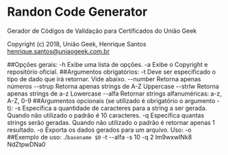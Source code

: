 # Randon Code Generator
Gerador de Códigos de Validação para Certificados do União Geek

Copyright (c) 2018, União Geek, Henrique Santos <henrique.santos@uniaogeek.com.br>

##Opções gerais:
  -h           Exibe uma lista de opções.
  -a           Exibe o Copyright e repositório oficial.
##Argumentos obrigatórios:
  -t <tipo>    Deve ser especificado o tipo de dado que irá retornar. Vide abaixo.
     --number  Retorna apenas números
     --strup   Retorna apenas strings de A-Z Uppercase
     --strlw   Retorna apenas strings de a-z Lowercase
     --alfa    Retornar strings alfanuméricas: a-z, A-Z, 0-9
##Argumentos opcionais (se utilizado é obrigatório o argumento -t):
  -s           Especifica a quantidade de caracteres para a string a ser gerada.
               Quando não utilizado o padrão é 10 caracteres.
  -q           Especifica quantas strings serão geradas.
               Quando não utilizado o padrão é retornar apenas 1 resultado.
  -o <nomedoarquivo>
               Exporta os dados gerados para um arquivo. Uso: -o <nomedoarquivo>
##Exemplo de uso: 
  ./`basename $0` -t --alfa -s 10 -q 2
     lm9wxwlNk8
     NdZtpwDNa0
